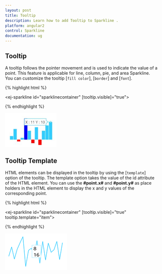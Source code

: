 ```yaml
---
layout: post
title: Tooltip
description: Learn how to add Tooltip to Sparkline .
platform: angular2
control: Sparkline
documentation: ug
---
```


## Tooltip  

A tooltip follows the pointer movement and is used to indicate the value of a point. This feature is applicable for line, column, pie, and area Sparkline. You can customize the tooltip [`fill color`], [`border`] and [`font`].

{% highlight html %}

<ej-sparkline id="sparklinecontainer" [tooltip.visible]="true">          
                               
</ej-sparkline>

{% endhighlight %}

![](Tooltip_images/Tooltip_img1.png)

## Tooltip Template   

HTML elements can be displayed in the tooltip by using the [`template`] option of the tooltip. The template option takes the value of the id attribute of the HTML element. You can use the **#point.x#** and **#point.y#** as place holders in the HTML element to display the x and y values of the corresponding point.

{% highlight html %}

<div id="item" style="display: none;">
    <div>
        <div>#point.x#</div>
        <div>#point.y#</div>
    </div>
</div>

<ej-sparkline id="sparklinecontainer" [tooltip.visible]="true" tooltip.template="item">          
                               
</ej-sparkline>

{% endhighlight %}

![](Tooltip_images/Tooltip_img2.png)